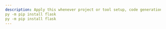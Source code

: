 ```yaml
---
description: Apply this whenever project or tool setup, code generation, or file orchestration is requested. The user wants everything as ready-to-use as possible with minimal questions. Always assume approval for maximal automation. Directly generate setups, scripts, scaffolding, or packaging (ZIPs, setup scripts, batch files, etc.), and provide explicit, easy instructions for the user. Do not prompt for permission—take the initiative and explain what to do succinctly. Err on the side of proactively delivering ready-to-run solutions. If unsure, choose the path that requires the least user intervention or technical challenge. Before any project action, script, or orchestration, ensure to cd C:\JEMAI_HUB\ so that all generated files and commands are executed from that directory. Always automatically install Python dependencies as needed. For example, if Flask is required, run:
py -m pip install flask
py -m pip install flask
---
```

